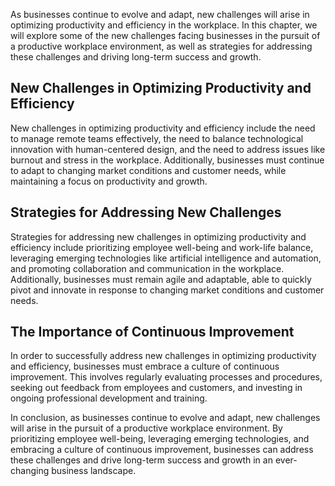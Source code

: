 
As businesses continue to evolve and adapt, new challenges will arise in optimizing productivity and efficiency in the workplace. In this chapter, we will explore some of the new challenges facing businesses in the pursuit of a productive workplace environment, as well as strategies for addressing these challenges and driving long-term success and growth.

New Challenges in Optimizing Productivity and Efficiency
--------------------------------------------------------

New challenges in optimizing productivity and efficiency include the need to manage remote teams effectively, the need to balance technological innovation with human-centered design, and the need to address issues like burnout and stress in the workplace. Additionally, businesses must continue to adapt to changing market conditions and customer needs, while maintaining a focus on productivity and growth.

Strategies for Addressing New Challenges
----------------------------------------

Strategies for addressing new challenges in optimizing productivity and efficiency include prioritizing employee well-being and work-life balance, leveraging emerging technologies like artificial intelligence and automation, and promoting collaboration and communication in the workplace. Additionally, businesses must remain agile and adaptable, able to quickly pivot and innovate in response to changing market conditions and customer needs.

The Importance of Continuous Improvement
----------------------------------------

In order to successfully address new challenges in optimizing productivity and efficiency, businesses must embrace a culture of continuous improvement. This involves regularly evaluating processes and procedures, seeking out feedback from employees and customers, and investing in ongoing professional development and training.

In conclusion, as businesses continue to evolve and adapt, new challenges will arise in the pursuit of a productive workplace environment. By prioritizing employee well-being, leveraging emerging technologies, and embracing a culture of continuous improvement, businesses can address these challenges and drive long-term success and growth in an ever-changing business landscape.

